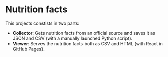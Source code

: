 # Nutrition facts

This projects constists in two parts:

- **Collector**: Gets nutrition facts from an official source and saves it as JSON and CSV (with a manually launched Python script).
- **Viewer**: Serves the nutrition facts both as CSV and HTML (with React in GitHub Pages).
